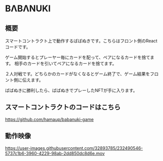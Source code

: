 # BΛBΛNUKI　

## 概要

スマートコントラクト上で動作するばばぬきです。こちらはフロント側のReactコードです。

ゲーム開始するとプレーヤー毎にカードを配って、ペアになるカードを捨てます。
相手のカードを引いてペアになるカードを捨てます。

２人対戦です。どちらかのカードがなくなるとゲーム終了で、ゲーム結果をフロント側に伝えます。

ばばぬきに勝利したら、ばばぬきでプレーしたNFTが手に入ります。


## スマートコントラクトのコードはこちら

https://github.com/hamaup/babanuki-game

## 動作映像

https://user-images.githubusercontent.com/32893785/232490546-5737c1b6-3960-4229-98ab-2dd850dc8d6e.mov


